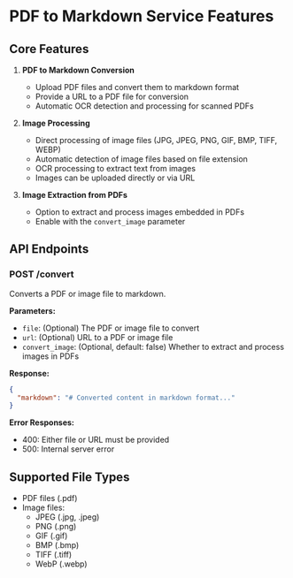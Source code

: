 # PDF to Markdown Service Features

## Core Features

1. **PDF to Markdown Conversion**
   - Upload PDF files and convert them to markdown format
   - Provide a URL to a PDF file for conversion
   - Automatic OCR detection and processing for scanned PDFs

2. **Image Processing**
   - Direct processing of image files (JPG, JPEG, PNG, GIF, BMP, TIFF, WEBP)
   - Automatic detection of image files based on file extension
   - OCR processing to extract text from images
   - Images can be uploaded directly or via URL

3. **Image Extraction from PDFs**
   - Option to extract and process images embedded in PDFs
   - Enable with the `convert_image` parameter

## API Endpoints

### POST /convert

Converts a PDF or image file to markdown.

**Parameters:**
- `file`: (Optional) The PDF or image file to convert
- `url`: (Optional) URL to a PDF or image file
- `convert_image`: (Optional, default: false) Whether to extract and process images in PDFs

**Response:**
```json
{
  "markdown": "# Converted content in markdown format..."
}
```

**Error Responses:**
- 400: Either file or URL must be provided
- 500: Internal server error

## Supported File Types

- PDF files (.pdf)
- Image files:
  - JPEG (.jpg, .jpeg)
  - PNG (.png)
  - GIF (.gif)
  - BMP (.bmp)
  - TIFF (.tiff)
  - WebP (.webp) 